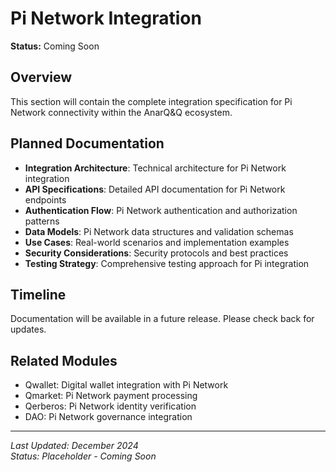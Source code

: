 # Pi Network Integration

**Status:** Coming Soon

## Overview

This section will contain the complete integration specification for Pi Network connectivity within the AnarQ&Q ecosystem.

## Planned Documentation

- **Integration Architecture**: Technical architecture for Pi Network integration
- **API Specifications**: Detailed API documentation for Pi Network endpoints
- **Authentication Flow**: Pi Network authentication and authorization patterns
- **Data Models**: Pi Network data structures and validation schemas
- **Use Cases**: Real-world scenarios and implementation examples
- **Security Considerations**: Security protocols and best practices
- **Testing Strategy**: Comprehensive testing approach for Pi integration

## Timeline

Documentation will be available in a future release. Please check back for updates.

## Related Modules

- Qwallet: Digital wallet integration with Pi Network
- Qmarket: Pi Network payment processing
- Qerberos: Pi Network identity verification
- DAO: Pi Network governance integration

---

*Last Updated: December 2024*  
*Status: Placeholder - Coming Soon*